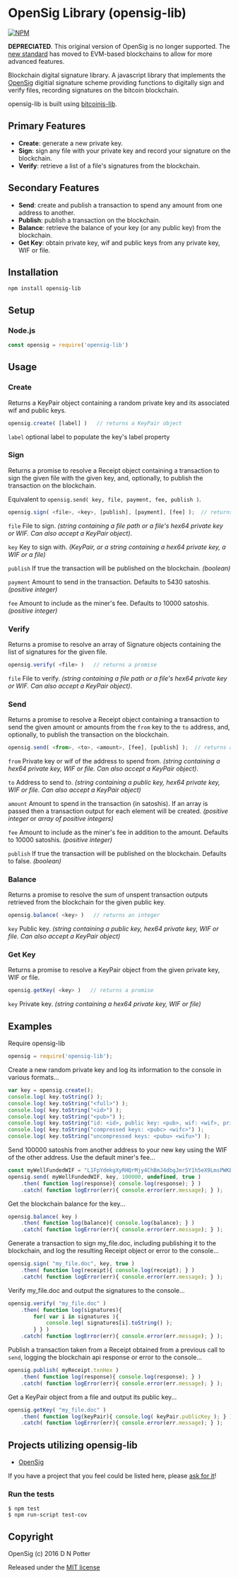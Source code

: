 # OpenSig Library (opensig-lib)

[![NPM](https://img.shields.io/npm/v/bitcoinjs-lib.svg)](https://www.npmjs.org/package/bitcoinjs-lib)

**DEPRECIATED**.  This original version of OpenSig is no longer supported.  The [new standard](https://github.com/opensig/opensig) has moved to EVM-based blockchains to allow for more advanced features.

Blockchain digital signature library.  A javascript library that implements the [OpenSig](http://opensig.net/) digitial signature scheme providing functions to digitally sign and verify files, recording signatures on the bitcoin blockchain.

opensig-lib is built using [bitcoinjs-lib](https://github.com/bitcoinjs/bitcoinjs-lib).

## Primary Features
- **Create**: generate a new private key.
- **Sign**: sign any file with your private key and record your signature on the blockchain.
- **Verify**: retrieve a list of a file's signatures from the blockchain.

## Secondary Features
- **Send**: create and publish a transaction to spend any amount from one address to another.
- **Publish**: publish a transaction on the blockchain.
- **Balance**: retrieve the balance of your key (or any public key) from the blockchain.
- **Get Key**: obtain private key, wif and public keys from any private key, WIF or file.


## Installation

`npm install opensig-lib`

## Setup
### Node.js
```javascript
const opensig = require('opensig-lib')
```

## Usage

### Create
Returns a KeyPair object containing a random private key and its associated wif and public keys.
```javascript
opensig.create( [label] )   // returns a KeyPair object
```
`label`  optional label to populate the key's label property

### Sign
Returns a promise to resolve a Receipt object containing a transaction to sign the given file with the given key, and, optionally, to publish the transaction on the blockchain.

Equivalent to `opensig.send( key, file, payment, fee, publish )`.

```javascript
opensig.sign( <file>, <key>, [publish], [payment], [fee] );  // returns a promise
```
`file`  File to sign.  _(string containing a file path or a file's hex64 private key or WIF.  Can also accept a KeyPair object)_.

`key`   Key to sign with.  _(KeyPair, or a string containing a hex64 private key, a WIF or a file)_ 

`publish`   If true the transaction will be published on the blockchain.  _(boolean)_

`payment`   Amount to send in the transaction.  Defaults to 5430 satoshis. _(positive integer)_

`fee`   Amount to include as the miner's fee.  Defaults to 10000 satoshis. _(positive integer)_

### Verify
Returns a promise to resolve an array of Signature objects containing the list of signatures for the given file.

```javascript
opensig.verify( <file> )   // returns a promise
```
`file`  File to verify.  _(string containing a file path or a file's hex64 private key or WIF.  Can also accept a KeyPair object)_.

### Send
Returns a promise to resolve a Receipt object containing a transaction to send the given amount or amounts from the `from` key to the `to` address, and, optionally, to publish the transaction on the blockchain.
```javascript
opensig.send( <from>, <to>, <amount>, [fee], [publish] );  // returns a promise
```
`from`  Private key or wif of the address to spend from.  _(string containing a hex64 private key, WIF or file.  Can also accept a KeyPair object)_.

`to`   Address to send to.  _(string containing a public key, hex64 private key, WIF or file.  Can also accept a KeyPair object)_ 

`amount`   Amount to spend in the transaction (in satoshis).  If an array is passed then a transaction output for each element will be created.  _(positive integer_ or _array of positive integers)_ 

`fee`   Amount to include as the miner's fee in addition to the amount.  Defaults to 10000 satoshis. _(positive integer)_

`publish`   If true the transaction will be published on the blockchain. Defaults to false. _(boolean)_

### Balance
Returns a promise to resolve the sum of unspent transaction outputs retrieved from the blockchain for the given public key.
```javascript
opensig.balance( <key> )   // returns an integer
```
`key`   Public key.  _(string containing a public key, hex64 private key, WIF or file.  Can also accept a KeyPair object)_ 

### Get Key
Returns a promise to resolve a KeyPair object from the given private key, WIF or file.
```javascript
opensig.getKey( <key> )   // returns a promise
```
`key`   Private key.  _(string containing a hex64 private key, WIF or file)_ 

## Examples

Require opensig-lib
```javascript
opensig = require('opensig-lib');
```
Create a new random private key and log its information to the console in various formats...
```javascript
var key = opensig.create();
console.log( key.toString() );
console.log( key.toString("<full>") );
console.log( key.toString("<id>") );
console.log( key.toString("<pub>") );
console.log( key.toString("id: <id>, public key: <pub>, wif: <wif>, private key: <priv>") );
console.log( key.toString("compressed keys: <pubc> <wifc>") );
console.log( key.toString("uncompressed keys: <pubu> <wifu>") );
```
Send 100000 satoshis from another address to your new key using the WIF of the other address.  Use the default miner's fee...
```javascript
const myWellFundedWIF = "L1FpYdmkgXyRHQrMjy4ChBmJ4dbgJmr5Y1h5eX9LmsPWKBZBqkUg";
opensig.send( myWellFundedWIF, key, 100000, undefined, true )
    .then( function log(response){ console.log(response); } )
    .catch( function logError(err){ console.error(err.message); } );
```
Get the blockchain balance for the key...
```javascript
opensig.balance( key )
    .then( function log(balance){ console.log(balance); } )
    .catch( function logError(err){ console.error(err.message); } );
```
Generate a transaction to sign my_file.doc, including publishing it to the blockchain, and log the resulting Receipt object or error to the console...
```javascript
opensig.sign( "my_file.doc", key, true )
    .then( function log(receipt){ console.log(receipt); } )
    .catch( function logError(err){ console.error(err.message); } );
```
Verify my_file.doc and output the signatures to the console...
```javascript
opensig.verify( "my_file.doc" )
    .then( function log(signatures){
        for( var i in signatures ){
            console.log( signatures[i].toString() );
        } } )
    .catch( function logError(err){ console.error(err.message); } );
```
Publish a transaction taken from a Receipt obtained from a previous call to `send`, logging the blockchain api response or error to the console...
```javascript
opensig.publish( myReceipt.txnHex )
    .then( function log(response){ console.log(response); } )
    .catch( function logError(err){ console.error(err.message); } );
```
Get a KeyPair object from a file and output its public key...
```javascript
opensig.getKey( "my_file.doc" )
    .then( function log(keyPair){ console.log( keyPair.publicKey ); } )
    .catch( function logError(err){ console.error(err.message); } );
```

## Projects utilizing opensig-lib

- [OpenSig](https://github.com/opensig/opensig)

If you have a project that you feel could be listed here, please [ask for it](https://github.com/opensig/opensig-lib/issues/new)!


### Run the tests

    $ npm test
    $ npm run-script test-cov


## Copyright

OpenSig (c) 2016 D N Potter

Released under the [MIT license](LICENSE)
